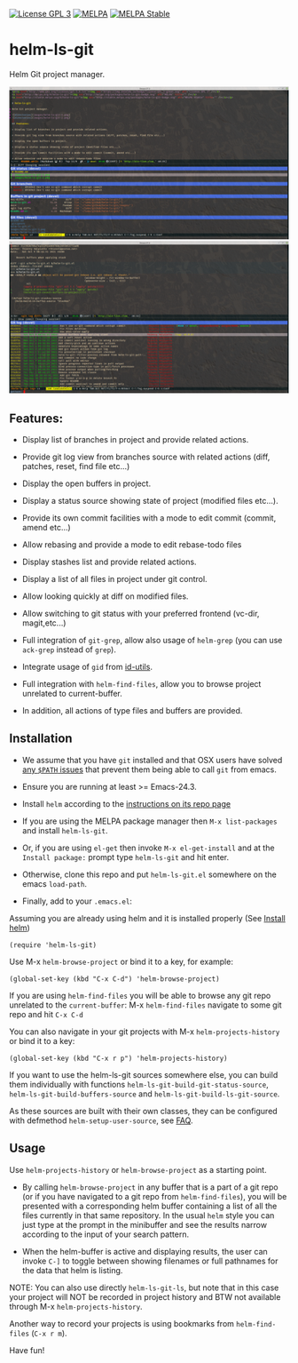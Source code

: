 <p><a href="http://www.gnu.org/licenses/gpl-3.0.txt"><img src="https://img.shields.io/badge/license-GPL_3-green.svg" alt="License GPL 3" /></a>
<a href="http://melpa.org/#/helm-ls-git"><img src="http://melpa.org/packages/helm-ls-git-badge.svg" alt="MELPA" title="" /></a>
<a href="http://stable.melpa.org/#/helm-ls-git"><img src="http://stable.melpa.org/packages/helm-ls-git-badge.svg" alt="MELPA Stable" title="" /></a></p>

# helm-ls-git

Helm Git project manager.

![directories](images/helm-ls-git-1.png)
![directories](images/helm-ls-git-2.png)

## Features:

* Display list of branches in project and provide related actions.

* Provide git log view from branches source with related actions (diff, patches, reset, find file etc...)

* Display the open buffers in project.

* Display a status source showing state of project (modified files etc...).

* Provide its own commit facilities with a mode to edit commit (commit, amend etc...)

* Allow rebasing and provide a mode to edit rebase-todo files

* Display stashes list and provide related actions.

* Display a list of all files in project under git control.

* Allow looking quickly at diff on modified files.

* Allow switching to git status with your preferred frontend (vc-dir, magit,etc...)

* Full integration of `git-grep`, allow also usage of `helm-grep` (you can use `ack-grep` instead of `grep`).

* Integrate usage of `gid` from [id-utils](https://www.gnu.org/software/idutils/).

* Full integration with `helm-find-files`, allow you to browse project unrelated to current-buffer.

* In addition, all actions of type files and buffers are provided.

## Installation

* We assume that you have `git` installed and that OSX users have
  solved [any `$PATH` issues](https://gist.github.com/jhrr/8852178)
  that prevent them being able to call `git` from emacs.

* Ensure you are running at least >= Emacs-24.3.

* Install `helm` according to the [instructions on its repo
  page](https://github.com/emacs-helm/helm#getting-started)

* If you are using the MELPA package manager then `M-x list-packages`
  and install `helm-ls-git`.

* Or, if you are using `el-get` then invoke `M-x el-get-install` and at
  the `Install package:` prompt type `helm-ls-git` and hit enter.

* Otherwise, clone this repo and put `helm-ls-git.el` somewhere on the
  emacs `load-path`.

* Finally, add to your `.emacs.el`:

Assuming you are already using helm and it is installed properly (See [Install helm](http://emacs-helm.github.io/helm/))

```elisp
(require 'helm-ls-git)
```
Use M-x `helm-browse-project` or bind it to a key, for example:

```elisp
(global-set-key (kbd "C-x C-d") 'helm-browse-project)
```

If you are using `helm-find-files` you will be able to browse any git repo unrelated
to the `current-buffer`:
M-x `helm-find-files`
navigate to some git repo and hit `C-x C-d`

You can also navigate in your git projects with M-x `helm-projects-history` or bind it to a key:

```elisp
(global-set-key (kbd "C-x r p") 'helm-projects-history)
```

If you want to use the helm-ls-git sources somewhere else, you can build them individually with functions
`helm-ls-git-build-git-status-source`, 
`helm-ls-git-build-buffers-source` and `helm-ls-git-build-ls-git-source`.

As these sources are built with their own classes, they can be configured with defmethod `helm-setup-user-source`,
see [FAQ](https://github.com/emacs-helm/helm/wiki/FAQ#why-is-a-customizable-helm-source-nil).

## Usage

Use `helm-projects-history` or `helm-browse-project` as a starting point.

* By calling `helm-browse-project` in any buffer that is a part of a
  git repo (or if you have navigated to a git repo from
  `helm-find-files`), you will be presented with a corresponding helm
  buffer containing a list of all the files currently in that same
  repository. In the usual `helm` style you can just type at the
  prompt in the minibuffer and see the results narrow according to the
  input of your search pattern.

* When the helm-buffer is active and displaying results, the user can
  invoke `C-]` to toggle between showing filenames or full pathnames
  for the data that helm is listing.

NOTE: You can also use directly `helm-ls-git-ls`, but note that in
this case your project will NOT be recorded in project history and BTW
not available through M-x `helm-projects-history`.

Another way to record your projects is using bookmarks from `helm-find-files` (`C-x r m`).

Have fun!
